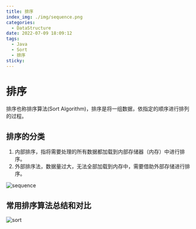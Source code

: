 ```yaml
---
title: 排序
index_img: ./img/sequence.png
categories: 
  - DataStructure
date: 2022-07-09 18:09:12
tags: 
  - Java
  - Sort
  - 排序
sticky: 
---
```


# 排序

排序也称排序算法(Sort Algorithm)，排序是将一组数据，依指定的顺序进行排列的过程。

## 排序的分类

1. 内部排序，指将需要处理的所有数据都加载到内部存储器（内存）中进行排序。
2. 外部排序法，数据量过大，无法全部加载到内存中，需要借助外部存储进行排序。

![sequence](./img/sequence.png) 

## 常用排序算法总结和对比

![sort](./img/sort.jpg)